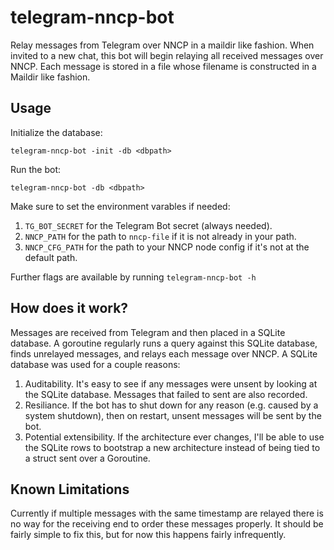telegram-nncp-bot
=================

Relay messages from Telegram over NNCP in a maildir like fashion. When invited to a new chat, this bot will begin relaying all received messages over NNCP. Each message is stored in a file whose filename is constructed in a Maildir like fashion.

## Usage

Initialize the database:
```
telegram-nncp-bot -init -db <dbpath>
```

Run the bot:
```
telegram-nncp-bot -db <dbpath>
```

Make sure to set the environment varables if needed:

1. `TG_BOT_SECRET` for the Telegram Bot secret (always needed).
2. `NNCP_PATH` for the path to `nncp-file` if it is not already in your path.
3. `NNCP_CFG_PATH` for the path to your NNCP node config if it's not at the default path.

Further flags are available by running `telegram-nncp-bot -h`

## How does it work?
Messages are received from Telegram and then placed in a SQLite database. A goroutine regularly runs a query against this SQLite database, finds unrelayed messages, and relays each message over NNCP. A SQLite database was used for a couple reasons:

1. Auditability. It's easy to see if any messages were unsent by looking at the SQLite database. Messages that failed to sent are also recorded.
2. Resiliance. If the bot has to shut down for any reason (e.g. caused by a system shutdown), then on restart, unsent messages will be sent by the bot.
3. Potential extensibility. If the architecture ever changes, I'll be able to use the SQLite rows to bootstrap a new architecture instead of being tied to a struct sent over a Goroutine.

## Known Limitations
Currently if multiple messages with the same timestamp are relayed there is no way for the receiving end to order these messages properly. It should be fairly simple to fix this, but for now this happens fairly infrequently.
